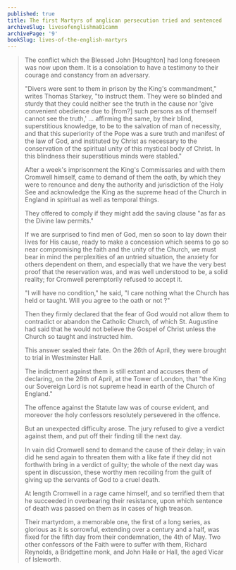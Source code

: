 ```yaml
---
published: true
title: The first Martyrs of anglican persecution tried and sentenced
archiveSlug: livesofenglishma01camm
archivePage: '9'
bookSlug: lives-of-the-english-martyrs
---
```


> The conflict which the Blessed John [Houghton] had long foreseen was now upon them. It is a consolation to have a testimony to their courage and constancy from an adversary.
>
> "Divers were sent to them in prison by the King's commandment," writes Thomas Starkey, "to instruct them. They were so blinded and sturdy that they could neither see the truth in the cause nor 'give convenient obedience due to [from?] such persons as of themself cannot see the truth,' ... affirming the same, by their blind, superstitious knowledge, to be to the salvation of man of necessity, and that this superiority of the Pope was a sure truth and manifest of the law of God, and instituted by Christ as necessary to the conservation of the spiritual unity of this mystical body of Christ. In this blindness their superstitious minds were stabled."
>
> After a week's imprisonment the King's Commissaries and with them Cromwell himself, came to demand of them the oath, by which they were to renounce and deny the authority and jurisdiction of the Holy See and acknowledge the King as the supreme head of the Church in England in spiritual as well as temporal things.
>
> They offered to comply if they might add the saving clause "as far as the Divine law permits."
>
> If we are surprised to find men of God, men so soon to lay down their lives for His cause, ready to make a concession which seems to go so near compromising the faith and the unity of the Church, we must bear in mind the perplexities of an untried situation, the anxiety for others dependent on them, and especially that we have the very best proof that the reservation was, and was well understood to be, a solid reality; for Cromwell peremptorily refused to accept it.
>
> "I will have no condition," he said, "I care nothing what the Church has held or taught. Will you agree to the oath or not ?"
>
> Then they firmly declared that the fear of God would not allow them to contradict or abandon the Catholic Church, of which St. Augustine had said that he would not believe the Gospel of Christ unless the Church so taught and instructed him.
>
> This answer sealed their fate. On the 26th of April, they were brought to trial in Westminster Hall.
>
> The indictment against them is still extant and accuses them of declaring, on the 26th of April, at the Tower of London, that "the King our Sovereign Lord is not supreme head in earth of the Church of England."
>
> The offence against the Statute law was of course evident, and moreover the holy confessors resolutely persevered in the offence.
>
> But an unexpected difficulty arose. The jury refused to give a verdict against them, and put off their finding till the next day.
>
> In vain did Cromwell send to demand the cause of their delay; in vain did he send again to threaten them with a like fate if they did not forthwith bring in a verdict of guilty; the whole of the next day was spent in discussion, these worthy men recoiling from the guilt of giving up the servants of God to a cruel death.
>
> At length Cromwell in a rage came himself, and so terrified them that he succeeded in overbearing their resistance, upon which sentence of death was passed on them as in cases of high treason.
>
> Their martyrdom, a memorable one, the first of a long series, as glorious as it is sorrowful, extending over a century and a half, was fixed for the fifth day from their condemnation, the 4th of May. Two other confessors of the Faith were to suffer with them, Richard Reynolds, a Bridgettine monk, and John Haile or Hall, the aged Vicar of Isleworth.

